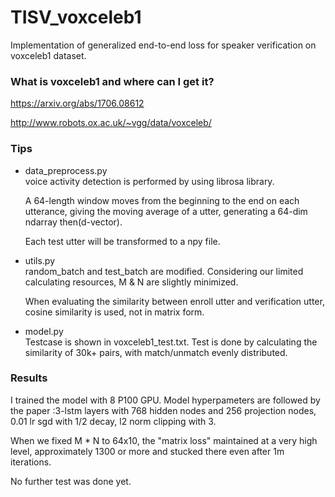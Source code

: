 # TISV_voxceleb1
Implementation of generalized end-to-end loss for speaker verification on voxceleb1 dataset.


### What is voxceleb1 and where can I get it?
https://arxiv.org/abs/1706.08612

http://www.robots.ox.ac.uk/~vgg/data/voxceleb/


### Tips
- data_preprocess.py  
  voice activity detection is performed by using librosa library.

  A 64-length window moves from the beginning to the end on each utterance, giving the moving average of a utter, generating a 64-dim ndarray then(d-vector).

  Each test utter will be transformed to a npy file.

- utils.py   
  random_batch and test_batch are modified. Considering our limited calculating resources, M & N are slightly minimized. 

  When evaluating the similarity between enroll utter and verification utter, cosine similarity is used, not in matrix form.

- model.py  
  Testcase is shown in voxceleb1_test.txt. Test is done by calculating the similarity of 30k+ pairs, with match/unmatch evenly distributed.


### Results
  I trained the model with 8 P100 GPU. Model hyperpameters are followed by the paper :3-lstm layers with 768 hidden nodes and 256 projection nodes, 0.01 lr sgd with 1/2 decay, l2 norm clipping with 3.

  When we fixed M * N to 64x10, the "matrix loss" maintained at a very high level, approximately 1300 or more and stucked there even after 1m iterations. 

  No further test was done yet.










